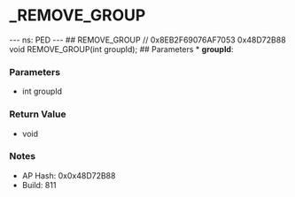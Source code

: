 # _REMOVE_GROUP

--- ns: PED --- ## REMOVE_GROUP  // 0x8EB2F69076AF7053 0x48D72B88 void REMOVE_GROUP(int groupId);   ## Parameters * **groupId**:

### Parameters
* int groupId

### Return Value
* void

### Notes
* AP Hash: 0x0x48D72B88
* Build: 811


